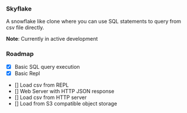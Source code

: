 ### Skyflake

A snowflake like clone where you can use SQL statements to query from csv file directly.

**Note**: Currently in active development

### Roadmap

- [x] Basic SQL query execution
- [x] Basic Repl
- [] Load csv from REPL
- [] Web Server with HTTP JSON response
- [] Load csv from HTTP server
- [] Load from S3 compatible object storage